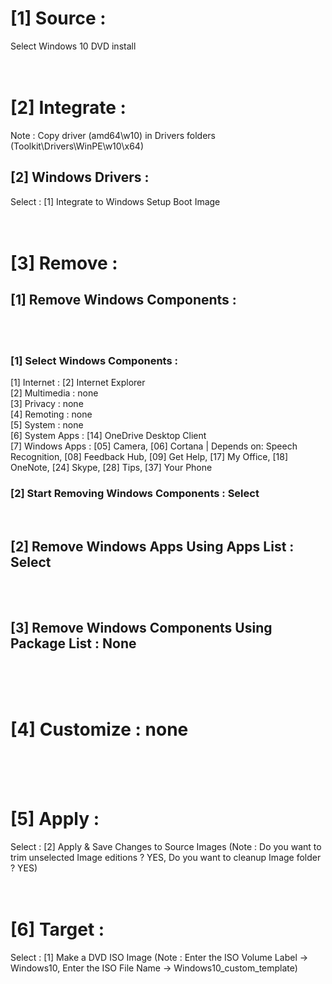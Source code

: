 # [1] Source :

Select Windows 10 DVD install
<br/>
<br/>
<br/>

# [2] Integrate :

Note : Copy driver (amd64\w10) in Drivers folders (Toolkit\Drivers\WinPE\w10\x64)

## [2] Windows Drivers :
Select : [1] Integrate to Windows Setup Boot Image
<br/>
<br/>
<br/>

# [3] Remove :

## [1] Remove Windows Components :
<br/>
<br/>

### [1] Select Windows Components :

[1] Internet : [2] Internet Explorer  
[2] Multimedia : none  
[3] Privacy : none  
[4] Remoting : none  
[5] System : none  
[6] System Apps : [14] OneDrive Desktop Client  
[7] Windows Apps : [05] Camera, [06] Cortana | Depends on: Speech Recognition, [08] Feedback Hub, [09] Get Help, [17] My Office, [18] OneNote, [24] Skype, [28] Tips, [37] Your Phone

### [2] Start Removing Windows Components : Select
<br/>

## [2] Remove Windows Apps Using Apps List : Select
<br/>
<br/>

## [3] Remove Windows Components Using Package List : None
<br/>
<br/>
<br/>

# [4] Customize : none
<br/>
<br/>
<br/>

# [5] Apply :
Select : [2] Apply & Save Changes to Source Images (Note : Do you want to trim unselected Image editions ? YES, Do you want to cleanup Image folder ? YES)
<br/>
<br/>
<br/>

# [6] Target :
Select : [1] Make a DVD ISO Image (Note : Enter the ISO Volume Label -> Windows10, Enter the ISO File Name -> Windows10_custom_template)
